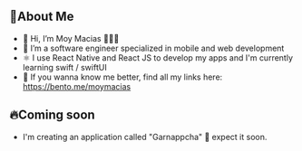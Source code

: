 ## 🚀About Me
- 👋 Hi, I’m Moy Macias 🧑🏻‍💻
- 👀 I’m a software engineer specialized in mobile and web development
- ⚛ I use React Native and React JS to develop my apps and I'm currently learning swift / swiftUI
- 👀 If you wanna know me better, find all my links here: https://bento.me/moymacias

## 🔥Coming soon
- I'm creating an application called "Garnappcha" 👀 expect it soon. 

<!---
moymacias/moymacias is a ✨ special ✨ repository because its `README.md` (this file) appears on your GitHub profile.
You can click the Preview link to take a look at your changes.
--->
